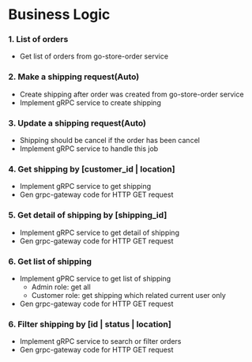 # Business Logic

### 1. List of orders

- Get list of orders from go-store-order service
  
### 2. Make a shipping request(Auto)

- Create shipping after order was created from go-store-order service
- Implement gRPC service to create shipping

### 3. Update a shipping request(Auto)

- Shipping should be cancel if the order has been cancel
- Implement gRPC service to handle this job

### 4. Get shipping by [customer_id | location]

- Implement gRPC service to get shipping
- Gen grpc-gateway code for HTTP GET request

### 5. Get detail of shipping by [shipping_id]

- Implement gRPC service to get detail of shipping
- Gen grpc-gateway code for HTTP GET request

### 6. Get list of shipping

- Implement gPRC service to get list of shipping
  - Admin role: get all
  - Customer role: get shipping which related current user only
- Gen grpc-gateway code for HTTP GET request

### 6. Filter shipping by [id | status | location]

- Implement gRPC service to search or filter orders
- Gen grpc-gateway code for HTTP GET request
